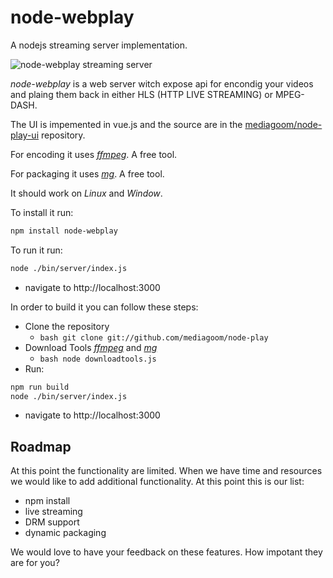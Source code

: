 # node-webplay

A nodejs streaming server implementation.

![node-webplay streaming server](http://mediagoom.com/assets/bigbunny.gif)

*node-webplay* is a web server witch expose api for encondig your videos and plaing them back in either HLS (HTTP LIVE STREAMING) or MPEG-DASH.

The UI is impemented in vue.js and the source are in the [mediagoom/node-play-ui](https://github.com/mediagoom/node-play-ui) repository.

For encoding it uses [*ffmpeg*](https://ffmpeg.org/download.html). A free tool.

For packaging it uses [*mg*](https://github.com/mediagoom/mg). A free tool.

It should work on *Linux* and *Window*.

To install it run:
```bash
npm install node-webplay
```
To run it run:
```bash
node ./bin/server/index.js
```
- navigate to http://localhost:3000

In order to build it you can follow these steps:

- Clone the repository
    - ```bash git clone git://github.com/mediagoom/node-play ```
- Download Tools [*ffmpeg*](https://ffmpeg.org/download.html) and [*mg*](http://mediagoom.com/download)
    - ```bash node downloadtools.js ```
- Run: 
```bash
npm run build
node ./bin/server/index.js
```
- navigate to http://localhost:3000

## Roadmap

At this point the functionality are limited. When we have time and resources we would like to add additional functionality.
At this point this is our list:

- npm install
- live streaming
- DRM support
- dynamic packaging

We would love to have your feedback on these features. How impotant they are for you? 


